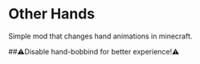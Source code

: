 # Other Hands
Simple mod that changes hand animations in minecraft.

##⚠️Disable hand-bobbind for better experience!⚠️
